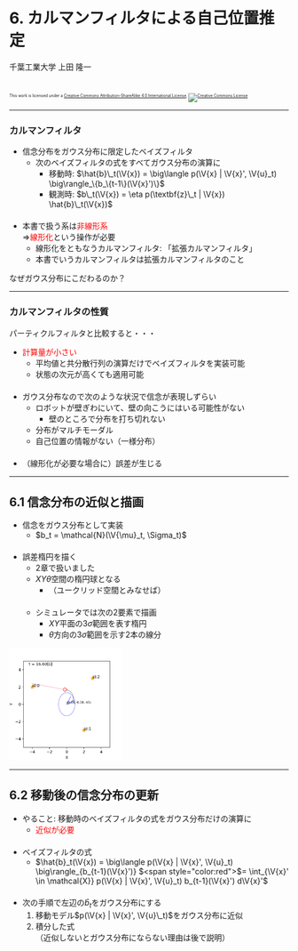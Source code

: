 $\newcommand{\V}[1]{\boldsymbol{#1}}$

# 6. カルマンフィルタによる自己位置推定

千葉工業大学 上田 隆一

<br />

<p style="font-size:50%">
This work is licensed under a <a rel="license" href="http://creativecommons.org/licenses/by-sa/4.0/">Creative Commons Attribution-ShareAlike 4.0 International License</a>.
<a rel="license" href="http://creativecommons.org/licenses/by-sa/4.0/">
<img alt="Creative Commons License" style="border-width:0" src="https://i.creativecommons.org/l/by-sa/4.0/88x31.png" /></a>
</p>

---

### カルマンフィルタ

* 信念分布をガウス分布に限定したベイズフィルタ
    * 次のベイズフィルタの式をすべてガウス分布の演算に
        * 移動時: $\hat{b}\_t(\V{x}) =  \big\langle p(\V{x} | \V{x}', \V{u}_t) \big\rangle_\{b_\{t-1\}(\V{x}')\}$ 
        * 観測時: $b\_t(\V{x}) = \eta p(\textbf{z}\_t | \V{x}) \hat{b}\_t(\V{x})$<br />　
* 本書で扱う系は<span style="color:red">非線形系</span><br />$\Longrightarrow$<span style="color:red">線形化</span>という操作が必要
    * 線形化をともなうカルマンフィルタ: 「拡張カルマンフィルタ」
    * 本書でいうカルマンフィルタは拡張カルマンフィルタのこと

なぜガウス分布にこだわるのか？

---

### カルマンフィルタの性質

パーティクルフィルタと比較すると・・・

* <span style="color:red">計算量が小さい</span>
    * 平均値と共分散行列の演算だけでベイズフィルタを実装可能
    * 状態の次元が高くても適用可能<br />　
* ガウス分布なので次のような状況で信念が表現しずらい
    * ロボットが壁ぎわにいて、壁の向こうにはいる可能性がない
        * 壁のところで分布を打ち切れない
    * 分布がマルチモーダル
    * 自己位置の情報がない（一様分布）<br />　
* （線形化が必要な場合に）誤差が生じる

---

## 6.1 信念分布の近似と描画

* 信念をガウス分布として実装
    * $b_t = \mathcal{N}(\V{\mu}_t, \Sigma_t)$<br />　
* 誤差楕円を描く
    * 2章で扱いました
    * $XY\theta$空間の楕円球となる
        * （ユークリッド空間とみなせば）<br />　
    * シミュレータでは次の2要素で描画
        * $XY$平面の$3\sigma$範囲を表す楕円
        * $\theta$方向の$3\sigma$範囲を示す2本の線分

<img width="40%" src="./figs/belief_ellipse.png" />

---

## 6.2 移動後の信念分布の更新

* やること: 移動時のベイズフィルタの式をガウス分布だけの演算に
    * <span style="color:red">近似が必要</span><br />　
* ベイズフィルタの式
    * $\hat{b}\_t(\V{x}) = \big\langle p(\V{x} | \V{x}', \V{u}\_t) \big\rangle\_{b\_{t-1}(\V{x}')} $<span style="color:red">$= \int\_{\V{x}' \in \mathcal{X}} p(\V{x} | \V{x}', \V{u}\_t) b\_{t-1}(\V{x}') d\V{x}'$</span><br />　
* 次の手順で左辺の$\hat{b}_t$をガウス分布にする
    1. 移動モデル$p(\V{x} | \V{x}', \V{u}\_t)$をガウス分布に近似
    2. 積分した式<br />（近似しないとガウス分布にならない理由は後で説明）
	


